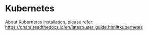 # Kubernetes

About Kubernetes installation, please refer: https://ohara.readthedocs.io/en/latest/user_guide.html#kubernetes